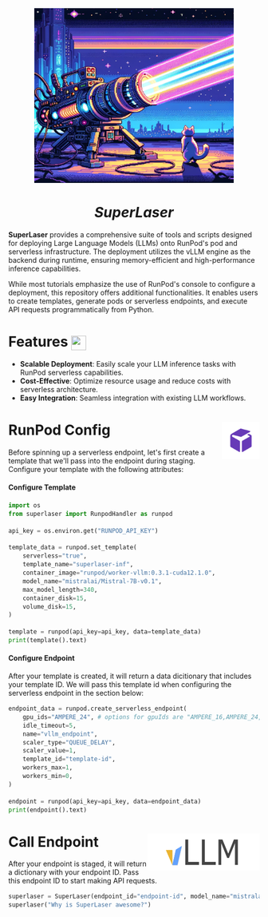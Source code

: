 <div align="center">
    <img width="400" height="350" src="/img/laser.webp">
</div>

<h1 align="center">
  <em>SuperLaser</em>
</h1>

**SuperLaser** provides a comprehensive suite of tools and scripts designed for deploying Large Language Models (LLMs) onto RunPod's pod and serverless infrastructure. The deployment utilizes the vLLM engine as the backend during runtime, ensuring memory-efficient and high-performance inference capabilities.

While most tutorials emphasize the use of RunPod's console to configure a deployment, this repository offers additional functionalities. It enables users to create templates, generate pods or serverless endpoints, and execute API requests programmatically from Python.


# Features <img align="center" width="30" height="29" src="https://media.giphy.com/media/v1.Y2lkPTc5MGI3NjExOTBqaWNrcGxnaTdzMGRzNTN0bGI2d3A4YWkxajhsb2F5MW84Z2dxaCZlcD12MV9pbnRlcm5hbF9naWZfYnlfaWQmY3Q9Zw/26tOZ42Mg6pbTUPHW/giphy.gif">

- **Scalable Deployment**: Easily scale your LLM inference tasks with RunPod serverless capabilities.
- **Cost-Effective**: Optimize resource usage and reduce costs with serverless architecture.
- **Easy Integration**: Seamless integration with existing LLM workflows.

# RunPod Config <img align="right" width="75" height="75" src="./img/runpod-logo.png">

Before spinning up a serverless endpoint, let's first create a template that we'll pass into the endpoint during staging. Configure your template with the following attributes:

#### Configure Template
```py
import os
from superlaser import RunpodHandler as runpod

api_key = os.environ.get("RUNPOD_API_KEY")

template_data = runpod.set_template(
    serverless="true",
    template_name="superlaser-inf",
    container_image="runpod/worker-vllm:0.3.1-cuda12.1.0",
    model_name="mistralai/Mistral-7B-v0.1",
    max_model_length=340,
    container_disk=15,
    volume_disk=15,
)

template = runpod(api_key=api_key, data=template_data)
print(template().text)
```
#### Configure Endpoint

After your template is created, it will return a data dicitionary that includes your template ID. We will pass this template id when configuring the serverless endpoint in the section below:

```py
endpoint_data = runpod.create_serverless_endpoint(
    gpu_ids="AMPERE_24", # options for gpuIds are "AMPERE_16,AMPERE_24,AMPERE_48,AMPERE_80,ADA_24"
    idle_timeout=5,
    name="vllm_endpoint",
    scaler_type="QUEUE_DELAY",
    scaler_value=1,
    template_id="template-id",
    workers_max=1,
    workers_min=0,
)

endpoint = runpod(api_key=api_key, data=endpoint_data)
print(endpoint().text)
```

# Call Endpoint <img align="right" width="225" height="75" src="./img/vllm-logo.png">

After your endpoint is staged, it will return a dictionary with your endpoint ID. Pass this endpoint ID to start making API requests.
```py
superlaser = SuperLaser(endpoint_id="endpoint-id", model_name="mistralai/Mistral-7B-v0.1")
superlaser("Why is SuperLaser awesome?")
```

<!-- ### Prerequisites

Before you begin, ensure you have:

- A RunPod account.
- The Runpod CLI `runpodctl`
    - on Linux:

```bash
wget -qO- cli.runpod.net | sudo bash
```

# Install <img align="center" width="30" height="29" src="https://media.giphy.com/media/sULKEgDMX8LcI/giphy.gif">


```bash
pip install superlaser
```

# Inference <img align="center" width="30" height="29" src="https://media.giphy.com/media/v1.Y2lkPTc5MGI3NjExMXV1bWFyMWxkY3JocjE1ZDMxMWZ5OHZtejFkbHpuZXdveTV3Z3BiciZlcD12MV9pbnRlcm5hbF9naWZfYnlfaWQmY3Q9Zw/bGgsc5mWoryfgKBx1u/giphy.gif"> -->


